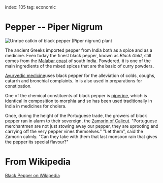 index: 105
tag: economic

# Pepper -- Piper Nigrum

![Unripe catkin of black pepper (Piper nigrum) plant](images/black-pepper-catkin.jpg)

The ancient Greeks imported pepper from India both as a spice and as a medicine.
Even today the finest black pepper, known as _Black Gold_, still comes from the
[Malabar coast](/wiki.html?target=Malabar_Coast) of south India.
Powdered, it is one of the main ingredients of the
mixed spices that are the basic of curry powders.

[Ayurvedic medicine](/wiki.html?target=Ayurvedic_medicine)uses black pepper for the alleviation of colds, coughs, catarrh
and bronchial complaints.  In is also used in preparations for constipation.

One of the chemical constituents of black pepper is [piperine](/wiki.html?target=Piperine),
which is identical in
composition to morphia and so has been used traditionally in India in medicines for
cholera.

Once, during the height of the Portuguese trade, the growers of black pepper ran in alarm to their
sovereign, the [Zamorin of Calicut](/wiki.html?target=Zamorin).
"Portuguese merchantmen are not just stowing away our pepper,
they are uprooting and carrying off the very pepper vines themselves." "Let them", said the Zamorin calmly.
"Can they take with them that last monsoon rain that gives the pepper its special flavour?"

# From Wikipedia

[Black Pepper on Wikipedia](/wikitransclude/Black_Pepper)
